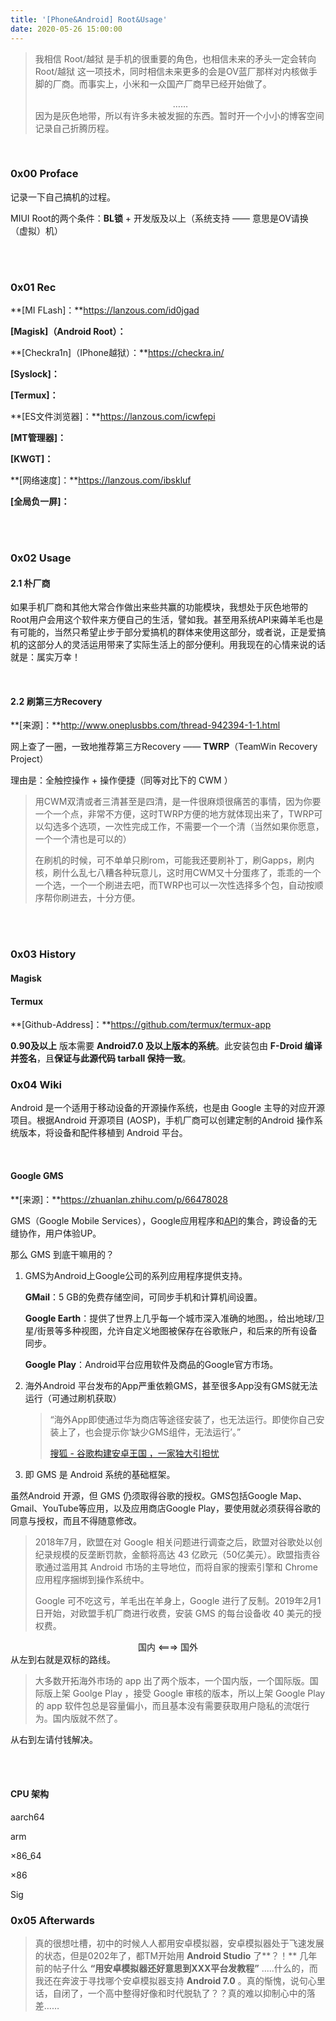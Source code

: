 ```yaml
---
title: '[Phone&Android] Root&Usage'
date: 2020-05-26 15:00:00
---
```


> 我相信 Root/越狱 是手机的很重要的角色，也相信未来的矛头一定会转向 Root/越狱 这一项技术，同时相信未来更多的会是OV蓝厂那样对内核做手脚的厂商。而事实上，小米和一众国产厂商早已经开始做了。
>
> <center>……</center>
>因为是灰色地带，所以有许多未被发掘的东西。暂时开一个小小的博客空间记录自己折腾历程。

</br>

### 0x00 Proface

记录一下自己搞机的过程。

MIUI Root的两个条件：**BL锁** + 开发版及以上（系统支持 —— 意思是OV请换（虚拟）机）

</br>

</br>

### 0x01 Rec

**[MI FLash]：**https://lanzous.com/id0jgad

**[Magisk]（Android Root）：**

**[Checkra1n]（IPhone越狱）：**https://checkra.in/

**[Syslock]：**

**[Termux]：**

**[ES文件浏览器]：**https://lanzous.com/icwfepi

**[MT管理器]：**

**[KWGT]：**

**[网络速度]：**https://lanzous.com/ibskluf

**[全局负一屏]：**



</br>

</br>

### 0x02 Usage

#### 2.1 朴厂商

如果手机厂商和其他大常合作做出来些共赢的功能模块，我想处于灰色地带的Root用户会用这个软件来方便自己的生活，譬如我。甚至用系统API来薅羊毛也是有可能的，当然只希望止步于部分爱搞机的群体来使用这部分，或者说，正是爱搞机的这部分人的灵活运用带来了实际生活上的部分便利。用我现在的心情来说的话就是：属实万幸！

</br>

#### 2.2 刷第三方Recovery

**[来源]：**http://www.oneplusbbs.com/thread-942394-1-1.html

网上查了一圈，一致地推荐第三方Recovery —— **TWRP**（TeamWin Recovery Project）

理由是：全触控操作 + 操作便捷（同等对比下的 CWM ）

> 用CWM双清或者三清甚至是四清，是一件很麻烦很痛苦的事情，因为你要一个一个点，非常不方便，这时TWRP方便的地方就体现出来了，TWRP可以勾选多个选项，一次性完成工作，不需要一个一个清（当然如果你愿意，一个一个清也是可以的）
>
> 在刷机的时候，可不单单只刷rom，可能我还要刷补丁，刷Gapps，刷内核，刷什么乱七八糟各种玩意儿，这时用CWM又十分蛋疼了，乖乖的一个一个选，一个一个刷进去吧，而TWRP也可以一次性选择多个包，自动按顺序帮你刷进去，十分方便。



</br>

</br>

### 0x03 History

#### Magisk





#### Termux

**[Github-Address]：**https://github.com/termux/termux-app

**0.90及以上** 版本需要 **Android7.0 及以上版本的系统**。此安装包由 **F-Droid 编译并签名**，且**保证与此源代码 tarball 保持一致**。







### 0x04 Wiki

Android 是一个适用于移动设备的开源操作系统，也是由 Google 主导的对应开源项目。根据Android 开源项目 (AOSP)，手机厂商可以创建定制的Android 操作系统版本，将设备和配件移植到 Android 平台。

</br>

#### Google GMS

**[来源]：**https://zhuanlan.zhihu.com/p/66478028

GMS（Google Mobile Services），Google应用程序和[API](https://link.zhihu.com/?target=https%3A//developers.google.com/android/guides/overview)的集合，跨设备的无缝协作，用户体验UP。

那么 GMS 到底干嘛用的？

1. GMS为Android上Google公司的系列应用程序提供支持。

   **GMail**：5 GB的免费存储空间，可同步手机和计算机间设置。

   **Google Earth**：提供了世界上几乎每一个城市深入准确的地图。，给出地球/卫星/街景等多种视图，允许自定义地图被保存在谷歌账户，和后来的所有设备同步。

   **Google Play**：Android平台应用软件及商品的Google官方市场。

2. 海外Android 平台发布的App严重依赖GMS，甚至很多App没有GMS就无法运行（可通过刷机获取）

   > “海外App即使通过华为商店等途径安装了，也无法运行。即使你自己安装上了，也会提示你‘缺少GMS组件，无法运行’。”
   >
   > [搜狐 - 谷歌构建安卓王国 ，一家独大引担忧](https://www.sohu.com/a/315171197_114986?scm=1002.590044.0.2744-aa)

3. 即 GMS 是 Android 系统的基础框架。



虽然Android 开源，但 GMS 仍须取得谷歌的授权。GMS包括Google Map、Gmail、YouTube等应用，以及应用商店Google Play，要使用就必须获得谷歌的同意与授权，而且不得随意修改。

> 2018年7月，欧盟在对 Google 相关问题进行调查之后，欧盟对谷歌处以创纪录规模的反垄断罚款，金额将高达 43  亿欧元（50亿美元）。欧盟指责谷歌通过滥用其 Android 市场的主导地位，而将自家的搜索引擎和 Chrome 应用程序捆绑到操作系统中。
>
> Google 可不吃这亏，羊毛出在羊身上，Google 进行了反制。2019年2月1日开始，对欧盟手机厂商进行收费，安装 GMS 的每台设备收 40 美元的授权费。

<center>国内  <===>  国外</center>
从左到右就是双标的路线。

> 大多数开拓海外市场的 app 出了两个版本，一个国内版，一个国际版。国际版上架 Goolge Play ，接受 Google 审核的版本，所以上架 Google Play 的 app 软件包总是容量偏小，而且基本没有需要获取用户隐私的流氓行为。国内版就不然了。

从右到左请付钱解决。

</br>

</br>

#### CPU 架构

aarch64

arm

×86_64

×86

Sig





### 0x05 Afterwards

> 真的很想吐槽，初中的时候人人都用安卓模拟器，安卓模拟器处于飞速发展的状态，但是0202年了，都TM开始用  **Android Studio** 了**？！** 几年前的帖子什么 **“用安卓模拟器还好意思到XXX平台发教程”** .....什么的，而我还在奔波于寻找哪个安卓模拟器支持 **Android 7.0** 。真的惭愧，说句心里话，自闭了，一个高中整得好像和时代脱轨了？？真的难以抑制心中的落差……











</br>

</br>